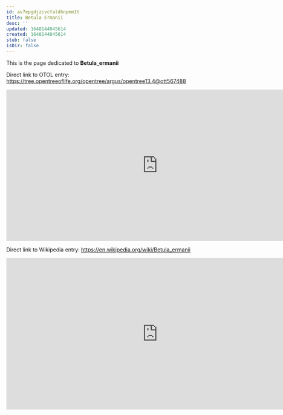 ```yaml
---
id: av7epgdjzcvcfaldhnpmm1t
title: Betula Ermanii
desc: ''
updated: 1648144045614
created: 1648144045614
stub: false
isDir: false
---
```

This is the page dedicated to **Betula_ermanii**


Direct link to OTOL entry: https://tree.opentreeoflife.org/opentree/argus/opentree13.4@ott567488



<html>
    <body>
    <iframe src="https://tree.opentreeoflife.org/opentree/argus/opentree13.4@ott567488"
    width="800" height="400" frameborder="0" allowfullscreen> </iframe>
    </body>
</html>
    


Direct link to Wikipedia entry: https://en.wikipedia.org/wiki/Betula_ermanii



<html>
    <body>
    <iframe src="https://en.wikipedia.org/wiki/Betula_ermanii"
    width="800" height="400" frameborder="0" allowfullscreen> </iframe>
    </body>
</html>
    
